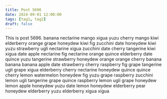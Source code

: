 ```yaml
---
title: Post 5696
date: 2024-09-01 12:00:00
tags: [tag1, tag2]
draft: false
---
```

This is post 5696.
banana
nectarine
mango
xigua
yuzu
cherry
mango
kiwi
elderberry
orange
grape
honeydew
kiwi
fig
zucchini
date
honeydew
kiwi
yuzu
strawberry
ugli
nectarine
xigua
zucchini
date
cherry
tangerine
kiwi
xigua
date
apple
nectarine
fig
nectarine
orange
quince
elderberry
date
quince
yuzu
tangerine
strawberry
honeydew
orange
orange
cherry
banana
banana
banana
apple
date
strawberry
cherry
raspberry
fig
grape
tangerine
ugli
grape
xigua
elderberry
cherry
nectarine
honeydew
quince
quince
cherry
lemon
watermelon
honeydew
fig
yuzu
grape
raspberry
zucchini
lemon
ugli
tangerine
grape
quince
raspberry
lemon
ugli
grape
honeydew
lemon
apple
honeydew
yuzu
date
lemon
honeydew
elderberry
pear
honeydew
elderberry
yuzu
elderberry
xigua
xigua

